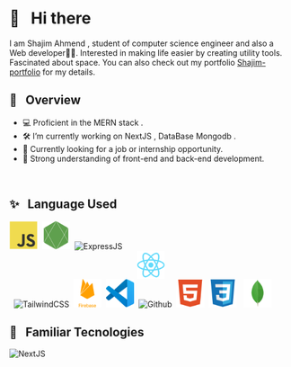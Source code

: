 # 👋 &nbsp; Hi there

I am Shajim Ahmend , student of computer science engineer and also a Web developer👨‍💻. Interested in making life easier by creating utility tools. Fascinated about space. You can also check out my portfolio [Shajim-portfolio](https://shajim-porfolio.vercel.app/) for my details.

## 🧰 &nbsp; Overview
- 💻 Proficient in the MERN stack .
- 🛠 I’m currently working on NextJS , DataBase Mongodb .
- 🔭 Currently looking for a job or internship opportunity.
- 🌟 Strong understanding of front-end and back-end development.

&nbsp;

## ✨ &nbsp; Language Used

<img  src="https://raw.githubusercontent.com/devicons/devicon/1119b9f84c0290e0f0b38982099a2bd027a48bf1/icons/javascript/javascript-original.svg" alt="JavaScript" width="50" height="50"/> &nbsp;<img  src="https://raw.githubusercontent.com/devicons/devicon/1119b9f84c0290e0f0b38982099a2bd027a48bf1/icons/nodejs/nodejs-plain.svg" alt="NodeJS" width="50" height="50"/> &nbsp;<img  src="https://github.com/CyrisXD/CyrisXD/raw/master/assets/ExpressJS.png" alt="ExpressJS"/> &nbsp; <img  src="https://raw.githubusercontent.com/devicons/devicon/1119b9f84c0290e0f0b38982099a2bd027a48bf1/icons/react/react-original.svg" alt="ReactJS" width="50" height="50" style="margin:0 auto; display:block;"/> &nbsp; <img  src="https://github.com/CyrisXD/CyrisXD/raw/master/assets/TailwindCSS.png" alt="TailwindCSS"/> &nbsp;<img src="https://raw.githubusercontent.com/devicons/devicon/1119b9f84c0290e0f0b38982099a2bd027a48bf1/icons/firebase/firebase-plain-wordmark.svg" alt="Firebase" width="50" height="50"/> &nbsp;<img  src="https://raw.githubusercontent.com/devicons/devicon/1119b9f84c0290e0f0b38982099a2bd027a48bf1/icons/vscode/vscode-original.svg" alt="VSCode" width="50" height="50"/> &nbsp;<img   src="https://github.com/CyrisXD/CyrisXD/raw/master/assets/Github.png" alt="Github"/> &nbsp;<img  src="https://raw.githubusercontent.com/devicons/devicon/1119b9f84c0290e0f0b38982099a2bd027a48bf1/icons/html5/html5-plain.svg" alt="HTML5" width="50" height="50"/> &nbsp;<img  src="https://raw.githubusercontent.com/devicons/devicon/1119b9f84c0290e0f0b38982099a2bd027a48bf1/icons/css3/css3-original.svg" alt="CSS3" width="50" height="50"/> &nbsp;
<img src="https://raw.githubusercontent.com/devicons/devicon/master/icons/mongodb/mongodb-original.svg" alt="mongodb" width="50" height="50" />
&nbsp;
## 🌟 &nbsp; Familiar Tecnologies
<img  src="https://github.com/CyrisXD/CyrisXD/raw/master/assets/NextJS.png" alt="NextJS"/> &nbsp;


